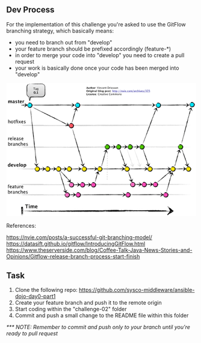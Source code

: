 ## Dev Process

For the implementation of this challenge you're asked to use the GitFlow branching strategy,
which basically means:

- you need to branch out from "develop"
- your feature branch should be prefixed accordingly (feature-*)
- in order to merge your code into "develop" you need to create a pull request
- your work is basically done once your code has been merged into "develop"

![GitFlow](./assets/gitflow.png)

References:

https://nvie.com/posts/a-successful-git-branching-model/
https://datasift.github.io/gitflow/IntroducingGitFlow.html
https://www.theserverside.com/blog/Coffee-Talk-Java-News-Stories-and-Opinions/Gitflow-release-branch-process-start-finish

## Task

1. Clone the following repo: https://github.com/sysco-middleware/ansible-dojo-day0-part1
2. Create your feature branch and push it to the remote origin
3. Start coding within the "challenge-02" folder
4. Commit and push a small change to the README file within this folder
   
_*** NOTE: Remember to commit and push only to your branch until you're ready to pull request_